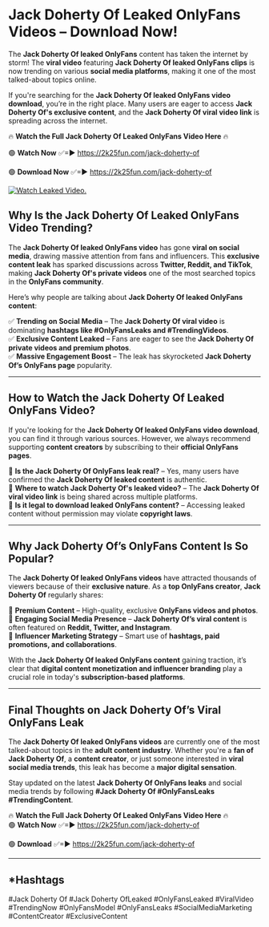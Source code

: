 # Jack Doherty Of Leaked OnlyFans Videos – Download Now!

The **Jack Doherty Of leaked OnlyFans** content has taken the internet by storm! The **viral video** featuring **Jack Doherty Of leaked OnlyFans clips** is now trending on various **social media platforms**, making it one of the most talked-about topics online.  

If you're searching for the **Jack Doherty Of leaked OnlyFans video download**, you’re in the right place. Many users are eager to access **Jack Doherty Of's exclusive content**, and the **Jack Doherty Of viral video link** is spreading across the internet.  

🔥 **Watch the Full Jack Doherty Of Leaked OnlyFans Video Here** 🔥  

🟢 **Watch Now** ✅=► https://2k25fun.com/jack-doherty-of

🟢 **Download Now** ✅=► https://2k25fun.com/jack-doherty-of

[![Watch Leaked Video.](https://miro.medium.com/v2/resize:fit:828/format:webp/1*cilzJN44JGOrTw9NJCrNHA.gif "Watch Leaked Video")](https://2k25fun.com/jack-doherty-of)

## **Why Is the Jack Doherty Of Leaked OnlyFans Video Trending?**  

The **Jack Doherty Of leaked OnlyFans video** has gone **viral on social media**, drawing massive attention from fans and influencers. This **exclusive content leak** has sparked discussions across **Twitter, Reddit, and TikTok**, making **Jack Doherty Of's private videos** one of the most searched topics in the **OnlyFans community**.  

Here’s why people are talking about **Jack Doherty Of leaked OnlyFans content**:  

✅ **Trending on Social Media** – The **Jack Doherty Of viral video** is dominating **hashtags like #OnlyFansLeaks and #TrendingVideos**.  
✅ **Exclusive Content Leaked** – Fans are eager to see the **Jack Doherty Of private videos and premium photos**.  
✅ **Massive Engagement Boost** – The leak has skyrocketed **Jack Doherty Of’s OnlyFans page** popularity.  

---

## **How to Watch the Jack Doherty Of Leaked OnlyFans Video?**  

If you're looking for the **Jack Doherty Of leaked OnlyFans video download**, you can find it through various sources. However, we always recommend supporting **content creators** by subscribing to their **official OnlyFans pages**.  

🔹 **Is the Jack Doherty Of OnlyFans leak real?** – Yes, many users have confirmed the **Jack Doherty Of leaked content** is authentic.  
🔹 **Where to watch Jack Doherty Of's leaked video?** – The **Jack Doherty Of viral video link** is being shared across multiple platforms.  
🔹 **Is it legal to download leaked OnlyFans content?** – Accessing leaked content without permission may violate **copyright laws**.  

---

## **Why Jack Doherty Of’s OnlyFans Content Is So Popular?**  

The **Jack Doherty Of leaked OnlyFans videos** have attracted thousands of viewers because of their **exclusive nature**. As a **top OnlyFans creator**, **Jack Doherty Of** regularly shares:  

📌 **Premium Content** – High-quality, exclusive **OnlyFans videos and photos**.  
📌 **Engaging Social Media Presence** – **Jack Doherty Of’s viral content** is often featured on **Reddit, Twitter, and Instagram**.  
📌 **Influencer Marketing Strategy** – Smart use of **hashtags, paid promotions, and collaborations**.  

With the **Jack Doherty Of leaked OnlyFans content** gaining traction, it’s clear that **digital content monetization and influencer branding** play a crucial role in today's **subscription-based platforms**.  

---

## **Final Thoughts on Jack Doherty Of’s Viral OnlyFans Leak**  

The **Jack Doherty Of leaked OnlyFans videos** are currently one of the most talked-about topics in the **adult content industry**. Whether you're a **fan of Jack Doherty Of**, a **content creator**, or just someone interested in **viral social media trends**, this leak has become a **major digital sensation**.  

Stay updated on the latest **Jack Doherty Of OnlyFans leaks** and social media trends by following **#Jack Doherty Of #OnlyFansLeaks #TrendingContent**.  

🔥 **Watch the Full Jack Doherty Of Leaked OnlyFans Video Here** 🔥  
🟢 **Watch Now** ✅=► https://2k25fun.com/jack-doherty-of

🟢 **Download** ✅=► https://2k25fun.com/jack-doherty-of

---

## *Hashtags
#Jack Doherty Of #Jack Doherty OfLeaked #OnlyFansLeaked #ViralVideo #TrendingNow #OnlyFansModel #OnlyFansLeaks #SocialMediaMarketing #ContentCreator #ExclusiveContent  